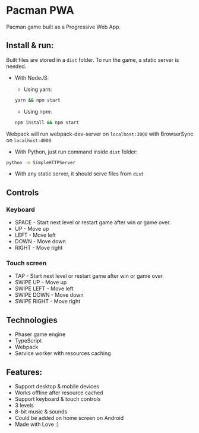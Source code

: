 # Pacman PWA

Pacman game built as a Progressive Web App.

## Install & run:

Built files are stored in a `dist` folder. To run the game, a static server is needed.

- With NodeJS:
  - Using yarn:

  ```bash
  yarn && npm start
  ```

  - Using npm:

  ```bash
  npm install && npm start
  ```

Webpack will run webpack-dev-server on `localhost:3000` with BrowserSync on `localhost:4000`.

- With Python, just run command inside `dist` folder:

```bash
python -m SimpleHTTPServer
```

- With any static server, it should serve files from `dist`

## Controls

### Keyboard
- SPACE - Start next level or restart game after win or game over.
- UP - Move up
- LEFT - Move left
- DOWN - Move down
- RIGHT - Move right

### Touch screen
- TAP - Start next level or restart game after win or game over.
- SWIPE UP - Move up
- SWIPE LEFT - Move left
- SWIPE DOWN - Move down
- SWIPE RIGHT - Move right

## Technologies
- Phaser game engine
- TypeScript
- Webpack
- Service worker with resources caching

## Features:
- Support desktop & mobile devices
- Works offline after resource cached
- Support keyboard & touch controls
- 3 levels
- 8-bit music & sounds
- Could be added on home screen on Android
- Made with Love :)
